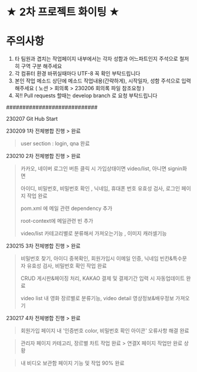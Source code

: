 # ★ 2차 프로젝트 화이팅 ★

# 주의사항
1. 타 팀원과 겹치는 작업페이지 내부에서는 각자 성함과 어느파트인지 주석으로 철저히 구역 구분 해주세요
2. 각 컴퓨터 환경 바뀌실때마다 UTF-8 꼭 확인 부탁드립니다
3. 본인 작업 메소드 상단에 메소드 작업내용(간략하게), 시작일자, 성함 주석으로 입력해주세요 ( 노션 > 회의록 > 230206 회의록 파일 참조요청 )
4. 꼭!! Pull requests 할때는 develop branch 로 요청 부탁드립니다

############################

230207 Git Hub Start

230209 1차 전체병합 진행 > 완료
> user section : login, qna 완료
  
230210 2차 전체병합 진행 > 완료
> 카카오, 네이버 로그인 버튼 클릭 시 가입상태이면 video/list, 아니면 signin화면
> 
> 아이디, 비밀번호, 비밀번호 확인 , 닉네임, 휴대폰 번호 유효성 검사, 로그인 페이지 작업 완료
> 
> pom.xml 에 메일 관련 dependency 추가
> 
> root-context에 메일관련 빈 추가
> 
> video/list 카테고리별로 분류해서 가져오는기능 , 이미지 캐러셀기능
  
230215 3차 전체병합 진행 > 완료
> 비밀번호 찾기, 아이디 중복확인, 회원가입시 이메일 인증, 닉네임 빈칸&특수문자 유효성 검사, 비밀번호 확인 작업 완료
> 
> CRUD 게시판&페이징 처리, KAKAO 결제 및 결제기간 입력 시 자동업데이트 완료
> 
> video list 내 영화 장르별로 분류기능, video detail 영상정보&배우정보 가져오기 

230217 4차 전체병합 진행 > 완료
> 회원가입 페이지 내 '인증번호 color, 비밀번호 확인 아이콘' 오류사항 해결 완료

> 관리자 페이지 카테고리, 장르별 차트 작업 완료 > 연결X 페이지 작업만 완료 상황

> 내 비디오 보관함 페이지 기능 및 작업 90% 완료

